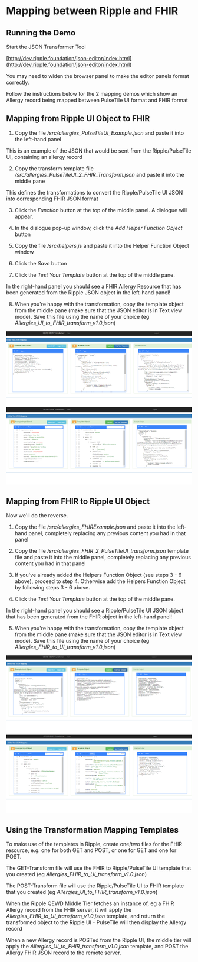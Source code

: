 # Mapping between Ripple and FHIR

## Running the Demo

Start the JSON Transformer Tool

[http://dev.ripple.foundation/json-editor/index.html](http://dev.ripple.foundation/json-editor/index.html)

You may need to widen the browser panel to make the editor panels format correctly.

Follow the instructions below for the 2 mapping demos which show an Allergy record being
mapped between PulseTile UI format and FHIR format


## Mapping from Ripple UI Object to FHIR

1) Copy the file */src/allergies_PulseTileUI_Example.json* and paste it into the left-hand panel

This is an example of the JSON that would be sent from the Ripple/PulseTile UI, containing an
allergy record

2) Copy the transform template file */src/allergies_PulseTileUI_2_FHIR_Transform.json* and paste it into the middle pane

This defines the transformations to convert the Ripple/PulseTile UI JSON into corresponding FHIR JSON format

3) Click the *Function* button at the top of the middle panel.  A dialogue will appear.

4) In the dialogue pop-up window, click the *Add Helper Function Object* button

5) Copy the file */src/helpers.js* and paste it into the Helper Function Object window

6) Click the *Save* button

7) Click the *Test Your Template* button at the top of the middle pane.

In the right-hand panel you should see a FHIR Allergy Resource that has been generated from the
Ripple JSON object in the left-hand panel!

8) When you're happy with the transformation, copy the template object from the middle pane (make sure
that the JSON editor is in Text view mode).  Save this file using the name of your choice (eg
*Allergies_UI_to_FHIR_transform_v1.0.json*)


![UI2FHIR](https://github.com/RippleOSI/Ripple-FHIR/blob/master/FHIR-Ripple_Mapping/img/UI2FHIRtransform.PNG "UI 2 FHIR View")
![UI2FHIR Tree View](https://github.com/RippleOSI/Ripple-FHIR/blob/master/FHIR-Ripple_Mapping/img/UI2FHIRtransform_treeView.PNG "UI 2 FHIR Tree View")

## Mapping from FHIR to Ripple UI Object

Now we'll do the reverse.

1) Copy the file */src/allergies_FHIRExample.json* and paste it into the left-hand panel, completely
replacing any previous content you had in that panel

2) Copy the file */src/allergies_FHIR_2_PulseTileUI_transform.json* template file and paste it into the middle panel,
completely replacing any previous content you had in that panel

3) If you've already added the Helpers Function Object (see steps 3 - 6 above), proceed to step 4.  Otherwise
add the Helpers Function Object by following steps 3 - 6 above.

4) Click the *Test Your Template* button at the top of the middle pane.

In the right-hand panel you should see a Ripple/PulseTile UI JSON object that has been generated from the
FHIR object in the left-hand panel!

5) When you're happy with the transformation, copy the template object from the middle pane (make sure
that the JSON editor is in Text view mode).  Save this file using the name of your choice (eg
*Allergies_FHIR_to_UI_transform_v1.0.json*)

![FHIR 2 UI View](https://github.com/RippleOSI/Ripple-FHIR/blob/master/FHIR-Ripple_Mapping/img/FHIR2UItransform.PNG "FHIR 2 UI View")
![FHIR 2 UI Tree View](https://github.com/RippleOSI/Ripple-FHIR/blob/master/FHIR-Ripple_Mapping/img/FHIR2UItransform_treeview.PNG "FHIR 2 UI Tree View")
   
## Using the Transformation Mapping Templates

To make use of the templates in Ripple, create one/two files for the FHIR resource, e.g. one for both GET and POST, or one for GET and one for POST.

The GET-Transform file will use the FHIR to Ripple/PulseTile UI template that you created (eg *Allergies_FHIR_to_UI_transform_v1.0.json*)

The POST-Transform file will use the Ripple/PulseTile UI to FHIR template that you created (eg *Allergies_UI_to_FHIR_transform_v1.0.json*)

When the Ripple QEWD Middle Tier fetches an instance of, eg a FHIR Allergy record from the FHIR server, 
it will apply the *Allergies_FHIR_to_UI_transform_v1.0.json* template, and return the transformed object to 
the Ripple UI - PulseTile will then display the Allergy record

When a new Allergy record is POSTed from the Ripple UI, the middle tier will apply the
*Allergies_UI_to_FHIR_transform_v1.0.json* template, and POST the Allergy FHIR JSON record to the remote server.




